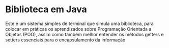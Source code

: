 # Biblioteca em Java
Este é um sistema simples de terminal que simula uma biblioteca, para colocar em práticas os aprendizados sobre Programação Orientada a Objetos (POO), assim como também melhor entender os métodos getters e setters essenciais para o encapsulamento da informação
